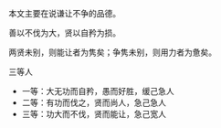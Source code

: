 本文主要在说谦让不争的品德。



善以不伐为大，贤以自矜为损。

两贤未别，则能让者为隽矣；争隽未别，则用力者为惫矣。

三等人

+ 一等：大无功而自矜，愚而好胜，缓己急人
+ 二等：有功而伐之，贤而尚人，急己急人
+ 三等：功大而不伐，贤而能让，急己宽人
